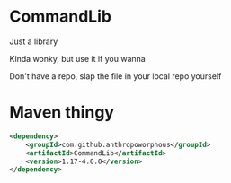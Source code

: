 # CommandLib
Just a library

Kinda wonky, but use it if you wanna

Don't have a repo, slap the file in your local repo yourself

# Maven thingy
```xml
<dependency>
    <groupId>com.github.anthropoworphous</groupId>
    <artifactId>CommandLib</artifactId>
    <version>1.17-4.0.0</version>
</dependency>
```